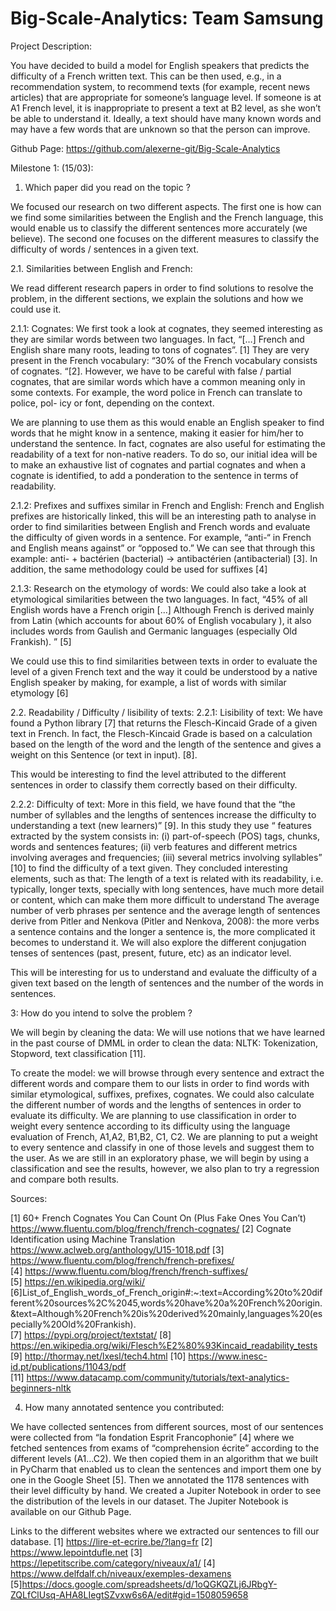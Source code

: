 # Big-Scale-Analytics: Team Samsung

Project Description: 

You have decided to build a
model for English speakers that predicts the difficulty of a French written text. This can be then
used, e.g., in a recommendation system, to recommend texts (for example, recent news articles)
that are appropriate for someone’s language level. If someone is at A1 French level, it is
inappropriate to present a text at B2 level, as she won’t be able to understand it. Ideally, a text
should have many known words and may have a few words that are unknown so that the person
can improve.

Github Page: https://github.com/alexerne-git/Big-Scale-Analytics 


Milestone 1: (15/03): 

1. Which paper did you read on the topic ? 

We focused our research on two different aspects. The first one is how can we find some similarities between the English and the French language, this would enable us to classify the different sentences more accurately (we believe). The second one focuses on the different measures to classify the difficulty of words / sentences in a given text. 

2.1. Similarities between English and French: 

We read different research papers in order to find solutions to resolve the problem, in the different sections, we explain the solutions and how we could use it. 

2.1.1: Cognates: 
We first took a look at cognates, they seemed interesting as they are similar words between two languages. In fact, “[…] French and English share many roots, leading to tons of cognates”. [1] They are very present in the French vocabulary: “30% of the French vocabulary consists of cognates. “[2]. However, we have to be careful with false / partial cognates, that are similar words which have a common meaning only in some contexts. For example, the word police in French can translate to police, pol- icy or font, depending on the context. 

We are planning to use them as this would enable an English speaker to find words that he might know in a sentence, making it easier for him/her to understand the sentence. In fact, cognates are also useful for estimating the readability of a text for non-native readers. To do so, our initial idea will be to make an exhaustive list of cognates and partial cognates and when a cognate is identified, to add a ponderation to the sentence in terms of readability. 

2.1.2: Prefixes and suffixes similar in French and English: 
French and English prefixes are historically linked, this will be an interesting path to analyse in order to find similarities between English and French words and evaluate the difficulty of given words in a sentence.  For example, “anti-“ in French and English means against” or “opposed to.” We can see that through this example: anti- + bactérien (bacterial) → antibactérien (antibacterial) [3]. In addition, the same methodology could be used for suffixes [4]



2.1.3: Research on the etymology of words: 
We could also take a look at etymological similarities between the two languages. In fact, “45% of all English words have a French origin [...] Although French is derived mainly from Latin (which accounts for about 60% of English vocabulary ), it also includes words from Gaulish and Germanic languages (especially Old Frankish). ” [5] 

We could use this to find similarities between texts in order to evaluate the level of a given French text and the way it could be understood by a native English speaker by making, for example, a list of words with similar etymology [6]

2.2. Readability / Difficulty / lisibility of texts: 
2.2.1: Lisibility of text: 
We have found a Python library [7] that returns the Flesch-Kincaid Grade of a given text in French. In fact, the Flesch-Kincaid Grade is based on a calculation based on the length of the word and the length of the sentence and gives a weight on this Sentence (or text in input). [8]. 

This would be interesting to find the level attributed to the different sentences in order to classify them correctly based on their difficulty. 

2.2.2: Difficulty of text: 
More in this field, we have found that the  “the number of syllables and the lengths of sentences increase the difficulty to understanding a text (new learners)” [9]. 
In this study they use “ features extracted by the system consists in: (i) part-of-speech (POS) tags, chunks, words and sentences features; (ii) verb features and different metrics involving averages and frequencies; (iii) several metrics involving syllables” [10] to find the difficulty of a text given. They concluded interesting elements, such as that: 
The length of a text is related with its readability, i.e. typically, longer texts, specially with long sentences, have much more detail or content, which can make them more difficult to understand
The average number of verb phrases per sentence and the average length of sentences derive from Pitler and Nenkova (Pitler and Nenkova, 2008): the more verbs a sentence contains and the longer a sentence is, the more complicated it becomes to understand it. 
We will also explore the different conjugation tenses of sentences (past, present, future, etc) as an indicator level.


This will be interesting for us to understand and evaluate the difficulty of a given text based on the length of sentences and the number of the words in sentences. 


3: How do you intend to solve the problem ? 

We will begin by cleaning the data: We will use notions that we have learned in the past course of DMML in order to clean the data: NLTK: Tokenization, Stopword, text classification [11].

To create the model: we will browse through every sentence and extract the different words and compare them to our lists in order to find words with similar etymological, suffixes, prefixes, cognates. We could also calculate the different number of words and the lengths of sentences in order to evaluate its difficulty. We are planning to use classification in order to weight every sentence according to its difficulty using the language evaluation of French, A1,A2, B1,B2, C1, C2. We are planning to put a weight to every sentence and classify in one of those levels and suggest them to the user. As we are still in an exploratory phase, we will begin by using a classification and see the results, however, we also plan to try a regression and compare both results.  



Sources: 

[1] 60+ French Cognates You Can Count On (Plus Fake Ones You Can’t)
 https://www.fluentu.com/blog/french/french-cognates/ 
[2] Cognate Identification using Machine Translation https://www.aclweb.org/anthology/U15-1018.pdf 
[3] https://www.fluentu.com/blog/french/french-prefixes/  
[4] https://www.fluentu.com/blog/french/french-suffixes/  
[5] https://en.wikipedia.org/wiki/ 
[6]List_of_English_words_of_French_origin#:~:text=According%20to%20different%20sources%2C%2045,words%20have%20a%20French%20origin.&text=Although%20French%20is%20derived%20mainly,languages%20(especially%20Old%20Frankish).   
[7] https://pypi.org/project/textstat/ 
[8] https://en.wikipedia.org/wiki/Flesch%E2%80%93Kincaid_readability_tests  
[9] http://thormay.net/lxesl/tech4.html 
[10] https://www.inesc-id.pt/publications/11043/pdf  
[11] https://www.datacamp.com/community/tutorials/text-analytics-beginners-nltk 


4. How many annotated sentence you contributed:  

We have collected sentences from different sources, most of our sentences were collected from “la fondation Esprit Francophonie” [4] where we fetched sentences from exams of “comprehension écrite” according to the different levels (A1…C2). We then copied them in an algorithm that we built in PyCharm that enabled us to clean the sentences and import them one by one in the Google Sheet [5]. Then we annotated the 1178 sentences with their level difficulty by hand. We created a Jupiter Notebook in order to see the distribution of the levels in our dataset. The Jupiter Notebook is available on our Github Page. 


Links to the different websites where we extracted our sentences to fill our database. 
[1] https://lire-et-ecrire.be/?lang=fr 
[2] https://www.lepointdufle.net 
[3] https://lepetitscribe.com/category/niveaux/a1/ 
[4] https://www.delfdalf.ch/niveaux/exemples-dexamens
[5]https://docs.google.com/spreadsheets/d/1oQGKQZLj6JRbgY-ZQLfClUsq-AHA8LIegtSZvxw6s6A/edit#gid=1508059658 
